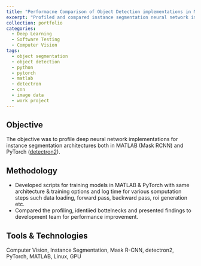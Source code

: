 ```yaml
---
title: "Performacne Comparison of Object Detection implementations in MATLAB and PyTorch"
excerpt: "Profiled and compared instance segmentation neural network implementations in MATLAB and PyTorch"
collection: portfolio
categories:
  - Deep Learning
  - Software Testing
  - Computer Vision
tags:
  - object segmentation
  - object detection
  - python
  - pytorch
  - matlab
  - detectron
  - cnn
  - image data
  - work project
---
```


## Objective
The objective was to profile deep neural network implementations for instance segmentation architectures both in MATLAB (Mask RCNN) and PyTorch ([detectron2](https://github.com/facebookresearch/detectron2)).

## Methodology
* Developed scripts for training models in MATLAB & PyTorch with same architecture & training options and log time for various somputation steps such data loading, forward pass, backward pass, roi generation etc.
* Compared the profiling, identiied bottelnecks and presented findings to development team for performance improvement.

## Tools & Technologies
Computer Vision, Instance Segmentation, Mask R-CNN, detectron2, PyTorch, MATLAB, Linux, GPU 
